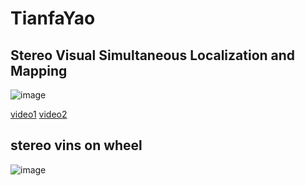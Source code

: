 # TianfaYao


## Stereo Visual Simultaneous Localization and Mapping 

![image](image/without_loop_close.gif)

[video1]()  [video2]()

## stereo vins on wheel 

![image](image/stereo_odom_add_plant_small_dataset.gif)



